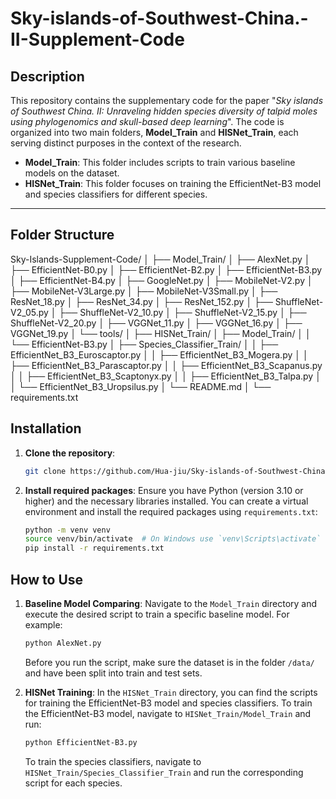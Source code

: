 # Sky-islands-of-Southwest-China.-II-Supplement-Code

## Description

This repository contains the supplementary code for the paper "*Sky islands of Southwest China. II: Unraveling hidden species diversity of talpid moles using phylogenomics and skull-based deep learning*". The code is organized into two main folders, **Model_Train** and **HISNet_Train**, each serving distinct purposes in the context of the research.

- **Model_Train**: This folder includes scripts to train various baseline models on the dataset.
- **HISNet_Train**: This folder focuses on training the EfficientNet-B3 model and species classifiers for different species.

---

## Folder Structure
Sky-Islands-Supplement-Code/
│
├── Model_Train/
│   ├── AlexNet.py
│   ├── EfficientNet-B0.py
│   ├── EfficientNet-B2.py
│   ├── EfficientNet-B3.py
│   ├── EfficientNet-B4.py
│   ├── GoogleNet.py
│   ├── MobileNet-V2.py
│   ├── MobileNet-V3Large.py
│   ├── MobileNet-V3Small.py
│   ├── ResNet_18.py
│   ├── ResNet_34.py
│   ├── ResNet_152.py
│   ├── ShuffleNet-V2_05.py
│   ├── ShuffleNet-V2_10.py
│   ├── ShuffleNet-V2_15.py
│   ├── ShuffleNet-V2_20.py
│   ├── VGGNet_11.py
│   ├── VGGNet_16.py
│   ├── VGGNet_19.py
│   └── tools/
│
├── HISNet_Train/
│   ├── Model_Train/
│   │   └── EfficientNet-B3.py
│   ├── Species_Classifier_Train/
│   │   ├── EfficientNet_B3_Euroscaptor.py
│   │   ├── EfficientNet_B3_Mogera.py
│   │   ├── EfficientNet_B3_Parascaptor.py
│   │   ├── EfficientNet_B3_Scapanus.py
│   │   ├── EfficientNet_B3_Scaptonyx.py
│   │   ├── EfficientNet_B3_Talpa.py
│   │   └── EfficientNet_B3_Uropsilus.py
│
└── README.md
│
└── requirements.txt


## Installation

1. **Clone the repository**:
   ```bash
   git clone https://github.com/Hua-jiu/Sky-islands-of-Southwest-China.-II-Supplement-Code.git
   ```

2. **Install required packages**:
   Ensure you have Python (version 3.10 or higher) and the necessary libraries installed. You can create a virtual environment and install the required packages using `requirements.txt`:
   ```bash
   python -m venv venv
   source venv/bin/activate  # On Windows use `venv\Scripts\activate`
   pip install -r requirements.txt
   ```
## How to Use

1. **Baseline Model Comparing**:
    Navigate to the `Model_Train` directory and execute the desired script to train a specific baseline model. For example:
    ```bash
    python AlexNet.py
    ```
    Before you run the script, make sure the dataset is in the folder `/data/` and have been split into train and test sets.

2. **HISNet Training**:
    In the `HISNet_Train` directory, you can find the scripts for training the EfficientNet-B3 model and species classifiers. To train the EfficientNet-B3 model, navigate to `HISNet_Train/Model_Train` and run:
    ```bash
    python EfficientNet-B3.py
    ```
    To train the species classifiers, navigate to `HISNet_Train/Species_Classifier_Train` and run the corresponding script for each species.
